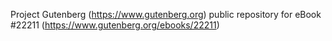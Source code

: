 Project Gutenberg (https://www.gutenberg.org) public repository for eBook #22211 (https://www.gutenberg.org/ebooks/22211)
